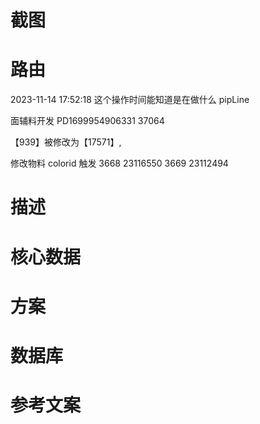 # 截图
# 路由
2023-11-14 17:52:18   这个操作时间能知道是在做什么 pipLine

面辅料开发  PD1699954906331  37064

【939】被修改为【17571】,


修改物料 colorid 触发
3668  23116550
3669  23112494


# 描述
# 核心数据
# 方案
# 数据库
# 参考文案

